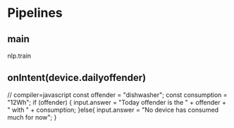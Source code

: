 # Pipelines

## main
nlp.train

## onIntent(device.dailyoffender)
// compiler=javascript
const offender = "dishwasher";
const consumption = "12Wh";
if (offender) {
    input.answer = "Today offender is the " + offender + " with " + consumption;
}else{
    input.answer = "No device has consumed much for now";
}